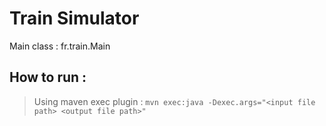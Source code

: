 # Train Simulator

Main class : fr.train.Main

## How to run :

> Using maven exec plugin : `mvn exec:java -Dexec.args="<input file path> <output file path>"`